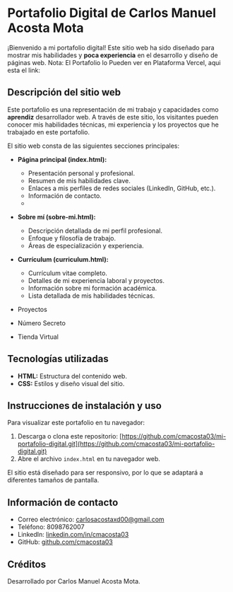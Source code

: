 # Portafolio Digital de Carlos Manuel Acosta Mota

¡Bienvenido a mi portafolio digital! Este sitio web ha sido diseñado para mostrar mis habilidades y **poca experiencia** en el desarrollo y diseño de páginas web.
Nota: El Portafolio lo Pueden ver en Plataforma Vercel, aqui esta el link:

## Descripción del sitio web

Este portafolio es una representación de mi trabajo y capacidades como **aprendiz** desarrollador web. A través de este sitio, los visitantes pueden conocer mis habilidades técnicas, mi experiencia y los proyectos que he trabajado en este portafolio.

El sitio web consta de las siguientes secciones principales:

* **Página principal (index.html):**
    * Presentación personal y profesional.
    * Resumen de mis habilidades clave.
    * Enlaces a mis perfiles de redes sociales (LinkedIn, GitHub, etc.).
    * Información de contacto.
    * 
* **Sobre mí (sobre-mi.html):**
    * Descripción detallada de mi perfil profesional.
    * Enfoque y filosofía de trabajo.
    * Áreas de especialización y experiencia.
      
* **Currículum (curriculum.html):**
    * Currículum vitae completo.
    * Detalles de mi experiencia laboral y proyectos.
    * Información sobre mi formación académica.
    * Lista detallada de mis habilidades técnicas.
 
 * Proyectos

 * Número Secreto
 * Tienda Virtual 

## Tecnologías utilizadas

* **HTML:** Estructura del contenido web.
* **CSS:** Estilos y diseño visual del sitio.

## Instrucciones de instalación y uso

Para visualizar este portafolio en tu navegador:

1.  Descarga o clona este repositorio: [https://github.com/cmacosta03/mi-portafolio-digital.git](https://github.com/cmacosta03/mi-portafolio-digital.git)
2.  Abre el archivo `index.html` en tu navegador web.

El sitio está diseñado para ser responsivo, por lo que se adaptará a diferentes tamaños de pantalla.

## Información de contacto

* Correo electrónico: carlosacostaxd00@gmail.com
* Teléfono: 8098762007
* LinkedIn: [linkedin.com/in/cmacosta03](https://www.linkedin.com/in/cmacosta03)
* GitHub: [github.com/cmacosta03](https://github.com/cmacosta03)

## Créditos

Desarrollado por Carlos Manuel Acosta Mota.
